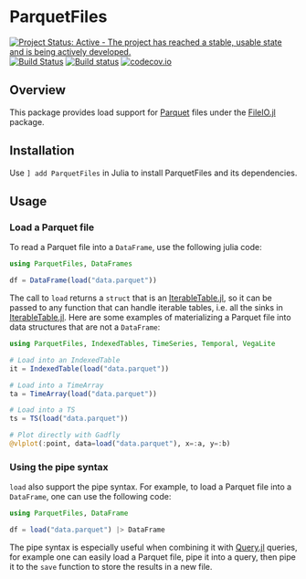 # ParquetFiles

[![Project Status: Active - The project has reached a stable, usable state and is being actively developed.](http://www.repostatus.org/badges/latest/active.svg)](http://www.repostatus.org/#active)
[![Build Status](https://travis-ci.org/queryverse/ParquetFiles.jl.svg?branch=master)](https://travis-ci.org/queryverse/ParquetFiles.jl)
[![Build status](https://ci.appveyor.com/api/projects/status/984c6kxfhdhgj77m/branch/master?svg=true)](https://ci.appveyor.com/project/queryverse/parquetfiles-jl/branch/master)
[![codecov.io](http://codecov.io/github/queryverse/ParquetFiles.jl/coverage.svg?branch=master)](http://codecov.io/github/queryverse/ParquetFiles.jl?branch=master)

## Overview

This package provides load support for [Parquet](https://parquet.apache.org/) files under the [FileIO.jl](https://github.com/JuliaIO/FileIO.jl) package.

## Installation

Use ``] add ParquetFiles`` in Julia to install ParquetFiles and its dependencies.

## Usage

### Load a Parquet file

To read a Parquet file into a ``DataFrame``, use the following julia code:

````julia
using ParquetFiles, DataFrames

df = DataFrame(load("data.parquet"))
````

The call to ``load`` returns a ``struct`` that is an [IterableTable.jl](https://github.com/queryverse/IterableTables.jl), so it can be passed to any function that can handle iterable tables, i.e. all the sinks in [IterableTable.jl](https://github.com/queryverse/IterableTables.jl). Here are some examples of materializing a Parquet file into data structures that are not a ``DataFrame``:

````julia
using ParquetFiles, IndexedTables, TimeSeries, Temporal, VegaLite

# Load into an IndexedTable
it = IndexedTable(load("data.parquet"))

# Load into a TimeArray
ta = TimeArray(load("data.parquet"))

# Load into a TS
ts = TS(load("data.parquet"))

# Plot directly with Gadfly
@vlplot(:point, data=load("data.parquet"), x=:a, y=:b)
````

### Using the pipe syntax

``load`` also support the pipe syntax. For example, to load a Parquet file into a ``DataFrame``, one can use the following code:

````julia
using ParquetFiles, DataFrame

df = load("data.parquet") |> DataFrame
````

The pipe syntax is especially useful when combining it with [Query.jl](https://github.com/queryverse/Query.jl) queries, for example one can easily load a Parquet file, pipe it into a query, then pipe it to the ``save`` function to store the results in a new file.
